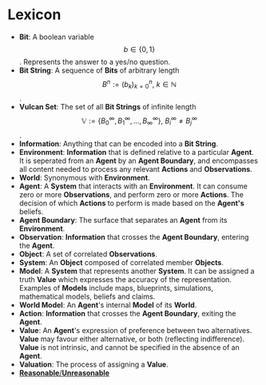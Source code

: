 # Lexicon

* __Bit__: A boolean variable $$ b \in \{ 0, 1 \} $$. Represents the answer to a yes/no question.
* __Bit String__: A sequence of __Bits__ of arbitrary length $$ B^n := (b_k)_{k=0}^n , \  k \in \mathbb{N} $$.
* __Vulcan Set__: The set of all __Bit Strings__ of infinite length $$ \mathbb{V} := \{ B_0^{\infty}, B_1^{\infty}, \dots, B_{\infty}^{\infty} \} , \ B_i^{\infty} \neq B_j^{\infty} $$.
* __Information__: Anything that can be encoded into a __Bit String__.
* __Environment__: __Information__ that is defined relative to a particular __Agent__. It is seperated from an __Agent__ by an __Agent Boundary__, and encompasses all content needed to process any relevant __Actions__ and __Observations__.
* __World__: Synonymous with __Environment__.
* __Agent__: A __System__ that interacts with an __Environment__. It can consume zero or more __Observations__, and perform zero or more __Actions__. The decision of which __Actions__ to perform is made based on the __Agent's__ beliefs.
* __Agent Boundary__: The surface that separates an __Agent__ from its __Environment__.
* __Observation__: __Information__ that crosses the __Agent Boundary__, entering the __Agent__.
* __Object__: A set of correlated __Observations__.
* __System__: An __Object__ composed of correlated member __Objects__.
* __Model__: A __System__ that represents another __System__. It can be assigned a truth __Value__ which expresses the accuracy of the representation. Examples of __Models__ include maps, blueprints, simulations, mathematical models, beliefs and claims.
* __World Model__: An __Agent__'s internal __Model__ of its __World__.
* __Action__: __Information__ that crosses the __Agent Boundary__, exiting the __Agent__.
* __Value__: An __Agent__'s expression of preference between two alternatives. __Value__ may favour either alternative, or both (reflecting indifference). __Value__ is not intrinsic, and cannot be specified in the absence of an __Agent__.
* __Valuation__: The process of assigning a __Value__.
* [__Reasonable__/__Unreasonable__](Reasonable.md)
